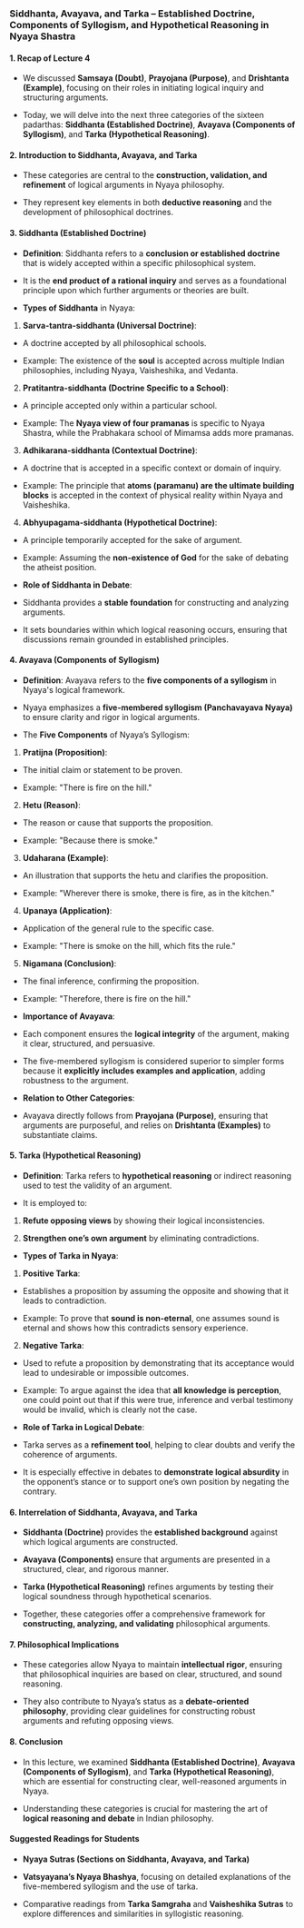 
### Siddhanta, Avayava, and Tarka – Established Doctrine, Components of Syllogism, and Hypothetical Reasoning in Nyaya Shastra

  

#### 1. **Recap of Lecture 4**

- We discussed **Samsaya (Doubt)**, **Prayojana (Purpose)**, and **Drishtanta (Example)**, focusing on their roles in initiating logical inquiry and structuring arguments.

- Today, we will delve into the next three categories of the sixteen padarthas: **Siddhanta (Established Doctrine)**, **Avayava (Components of Syllogism)**, and **Tarka (Hypothetical Reasoning)**.

  

#### 2. **Introduction to Siddhanta, Avayava, and Tarka**

- These categories are central to the **construction, validation, and refinement** of logical arguments in Nyaya philosophy.

- They represent key elements in both **deductive reasoning** and the development of philosophical doctrines.

  

#### 3. **Siddhanta (Established Doctrine)**

-  **Definition**: Siddhanta refers to a **conclusion or established doctrine** that is widely accepted within a specific philosophical system.

- It is the **end product of a rational inquiry** and serves as a foundational principle upon which further arguments or theories are built.

-  **Types of Siddhanta** in Nyaya:

1.  **Sarva-tantra-siddhanta (Universal Doctrine)**:

- A doctrine accepted by all philosophical schools.

- Example: The existence of the **soul** is accepted across multiple Indian philosophies, including Nyaya, Vaisheshika, and Vedanta.

2.  **Pratitantra-siddhanta (Doctrine Specific to a School)**:

- A principle accepted only within a particular school.

- Example: The **Nyaya view of four pramanas** is specific to Nyaya Shastra, while the Prabhakara school of Mimamsa adds more pramanas.

3.  **Adhikarana-siddhanta (Contextual Doctrine)**:

- A doctrine that is accepted in a specific context or domain of inquiry.

- Example: The principle that **atoms (paramanu) are the ultimate building blocks** is accepted in the context of physical reality within Nyaya and Vaisheshika.

4.  **Abhyupagama-siddhanta (Hypothetical Doctrine)**:

- A principle temporarily accepted for the sake of argument.

- Example: Assuming the **non-existence of God** for the sake of debating the atheist position.

-  **Role of Siddhanta in Debate**:

- Siddhanta provides a **stable foundation** for constructing and analyzing arguments.

- It sets boundaries within which logical reasoning occurs, ensuring that discussions remain grounded in established principles.

  

#### 4. **Avayava (Components of Syllogism)**

-  **Definition**: Avayava refers to the **five components of a syllogism** in Nyaya's logical framework.

- Nyaya emphasizes a **five-membered syllogism (Panchavayava Nyaya)** to ensure clarity and rigor in logical arguments.

- The **Five Components** of Nyaya’s Syllogism:

1.  **Pratijna (Proposition)**:

- The initial claim or statement to be proven.

- Example: "There is fire on the hill."

2.  **Hetu (Reason)**:

- The reason or cause that supports the proposition.

- Example: "Because there is smoke."

3.  **Udaharana (Example)**:

- An illustration that supports the hetu and clarifies the proposition.

- Example: "Wherever there is smoke, there is fire, as in the kitchen."

4.  **Upanaya (Application)**:

- Application of the general rule to the specific case.

- Example: "There is smoke on the hill, which fits the rule."

5.  **Nigamana (Conclusion)**:

- The final inference, confirming the proposition.

- Example: "Therefore, there is fire on the hill."

-  **Importance of Avayava**:

- Each component ensures the **logical integrity** of the argument, making it clear, structured, and persuasive.

- The five-membered syllogism is considered superior to simpler forms because it **explicitly includes examples and application**, adding robustness to the argument.

-  **Relation to Other Categories**:

- Avayava directly follows from **Prayojana (Purpose)**, ensuring that arguments are purposeful, and relies on **Drishtanta (Examples)** to substantiate claims.

  

#### 5. **Tarka (Hypothetical Reasoning)**

-  **Definition**: Tarka refers to **hypothetical reasoning** or indirect reasoning used to test the validity of an argument.

- It is employed to:

1.  **Refute opposing views** by showing their logical inconsistencies.

2.  **Strengthen one’s own argument** by eliminating contradictions.

-  **Types of Tarka in Nyaya**:

1.  **Positive Tarka**:

- Establishes a proposition by assuming the opposite and showing that it leads to contradiction.

- Example: To prove that **sound is non-eternal**, one assumes sound is eternal and shows how this contradicts sensory experience.

2.  **Negative Tarka**:

- Used to refute a proposition by demonstrating that its acceptance would lead to undesirable or impossible outcomes.

- Example: To argue against the idea that **all knowledge is perception**, one could point out that if this were true, inference and verbal testimony would be invalid, which is clearly not the case.

-  **Role of Tarka in Logical Debate**:

- Tarka serves as a **refinement tool**, helping to clear doubts and verify the coherence of arguments.

- It is especially effective in debates to **demonstrate logical absurdity** in the opponent’s stance or to support one’s own position by negating the contrary.

  

#### 6. **Interrelation of Siddhanta, Avayava, and Tarka**

-  **Siddhanta (Doctrine)** provides the **established background** against which logical arguments are constructed.

-  **Avayava (Components)** ensure that arguments are presented in a structured, clear, and rigorous manner.

-  **Tarka (Hypothetical Reasoning)** refines arguments by testing their logical soundness through hypothetical scenarios.

- Together, these categories offer a comprehensive framework for **constructing, analyzing, and validating** philosophical arguments.

  

#### 7. **Philosophical Implications**

- These categories allow Nyaya to maintain **intellectual rigor**, ensuring that philosophical inquiries are based on clear, structured, and sound reasoning.

- They also contribute to Nyaya’s status as a **debate-oriented philosophy**, providing clear guidelines for constructing robust arguments and refuting opposing views.

  

#### 8. **Conclusion**

- In this lecture, we examined **Siddhanta (Established Doctrine)**, **Avayava (Components of Syllogism)**, and **Tarka (Hypothetical Reasoning)**, which are essential for constructing clear, well-reasoned arguments in Nyaya.

- Understanding these categories is crucial for mastering the art of **logical reasoning and debate** in Indian philosophy.

  

#### Suggested Readings for Students

-  **Nyaya Sutras (Sections on Siddhanta, Avayava, and Tarka)**

-  **Vatsyayana’s Nyaya Bhashya**, focusing on detailed explanations of the five-membered syllogism and the use of tarka.

- Comparative readings from **Tarka Samgraha** and **Vaisheshika Sutras** to explore differences and similarities in syllogistic reasoning.
<!--stackedit_data:
eyJoaXN0b3J5IjpbMjAzMTM5MTc4NF19
-->